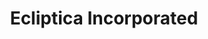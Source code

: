 ---
templateKey: coming-soon
title: Ecliptica Incorporated
image: /img/bg01.jpg
heading: Coming Soon
subheading: Thank you for your patience while we're under development
---